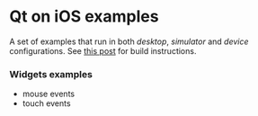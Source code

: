 # Qt on iOS examples

A set of examples that run in both *desktop*, *simulator* and *device*
configurations. See [this post]() for build instructions.

### Widgets examples

- mouse events
- touch events
